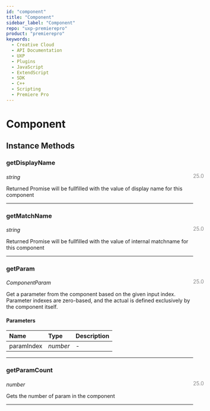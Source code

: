 ```yaml
---
id: "component"
title: "Component"
sidebar_label: "Component"
repo: "uxp-premierepro"
product: "premierepro"
keywords:
  - Creative Cloud
  - API Documentation
  - UXP
  - Plugins
  - JavaScript
  - ExtendScript
  - SDK
  - C++
  - Scripting
  - Premiere Pro
---
```


# Component  

## Instance Methods

### getDisplayName

<span class="minversion" style="display: block; margin-bottom: -1em; margin-left: 36em; float:left; opacity:0.5;">25.0</span>

*string*
  
Returned Promise will be fullfilled with the value of display name for this component

___

### getMatchName

<span class="minversion" style="display: block; margin-bottom: -1em; margin-left: 36em; float:left; opacity:0.5;">25.0</span>

*string*
  
Returned Promise will be fullfilled with the value of internal matchname for this component

___

### getParam

<span class="minversion" style="display: block; margin-bottom: -1em; margin-left: 36em; float:left; opacity:0.5;">25.0</span>

*ComponentParam*
  
Get a parameter from the component based on the given input index. Parameter indexes are zero-based, and the actual is defined exclusively by the component itself.

#### Parameters

| Name | Type | Description |
| :------ | :------ | :------ |
| paramIndex | *number* | - |

___

### getParamCount

<span class="minversion" style="display: block; margin-bottom: -1em; margin-left: 36em; float:left; opacity:0.5;">25.0</span>

*number*
  
Gets the number of param in the component

___
